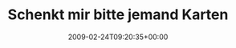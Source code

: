 ---
retweeted: false
source: <a href="http://twitter.com" rel="nofollow">Twitter Web Client</a>
entities:
  hashtags:
  - text: cornerstone2009
    indices:
    - '37'
    - '53'
  symbols: []
  user_mentions: []
  urls: []
display_text_range:
- '0'
- '87'
favorite_count: '0'
id_str: '1244257969'
truncated: false
retweet_count: '0'
id: '1244257969'
created_at: Tue Feb 24 09:20:35 +0000 2009
favorited: false
full_text: 'Schenkt mir bitte jemand Karten fürs #cornerstone2009? Flugtickets würden
  auch reichen.'
lang: de
tags:
- cornerstone2009
- pesos:twitter
date: '2009-02-24T09:20:35+00:00'
src: https://twitter.com/bascht/status/1244257969
original_url: https://twitter.com/bascht/status/1244257969
type: twitter_tweet
text: 'Schenkt mir bitte jemand Karten fürs #cornerstone2009? Flugtickets würden auch
  reichen.'
title: Schenkt mir bitte jemand Karten

---